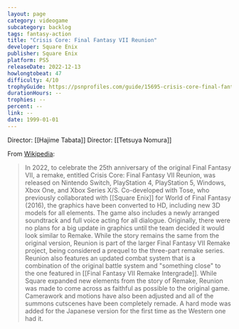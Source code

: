 ```yaml
---
layout: page
category: videogame
subcategory: backlog
tags: fantasy-action
title: "Crisis Core: Final Fantasy VII Reunion"
developer: Square Enix
publisher: Square Enix
platform: PS5
releaseDate: 2022-12-13
howlongtobeat: 47
difficulty: 4/10
trophyGuide: https://psnprofiles.com/guide/15695-crisis-core-final-fantasy-vii-reunion-trophy-guide
durationHours: --
trophies: --
percent: --
link: --
date: 1999-01-01
---
```


Director: [[Hajime Tabata]]
Director: [[Tetsuya Nomura]]

From [Wikipedia](https://en.wikipedia.org/wiki/Crisis_Core:_Final_Fantasy_VII#Crisis_Core:_Final_Fantasy_VII_Reunion):

> In 2022, to celebrate the 25th anniversary of the original Final Fantasy VII, a remake, entitled Crisis Core: Final Fantasy VII Reunion, was released on Nintendo Switch, PlayStation 4, PlayStation 5, Windows, Xbox One, and Xbox Series X/S. Co-developed with Tose, who previously collaborated with [[Square Enix]] for World of Final Fantasy (2016), the graphics have been converted to HD, including new 3D models for all elements. The game also includes a newly arranged soundtrack and full voice acting for all dialogue. Originally, there were no plans for a big update in graphics until the team decided it would look similar to Remake. While the story remains the same from the original version, Reunion is part of the larger Final Fantasy VII Remake project, being considered a prequel to the three-part remake series. Reunion also features an updated combat system that is a combination of the original battle system and "something close" to the one featured in [[Final Fantasy VII Remake Intergrade]]. While Square expanded new elements from the story of Remake, Reunion was made to come across as faithful as possible to the original game. Camerawork and motions have also been adjusted and all of the summons cutscenes have been completely remade. A hard mode was added for the Japanese version for the first time as the Western one had it.
